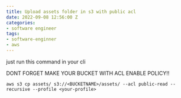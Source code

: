 ```yaml
---
title: Upload assets folder in s3 with public acl
date: 2022-09-08 12:56:00 Z
categories:
- software engineer
tags:
- software-enginner
- aws
---
```


just run this command in your cli


DONT FORGET MAKE YOUR BUCKET WITH ACL ENABLE POLICY!! 
```
aws s3 cp assets/ s3://<BUCKETNAME>/assets/ --acl public-read --recursive --profile <your-profile>
```
